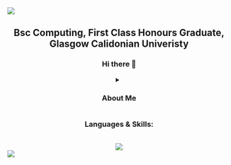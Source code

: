 <img src="https://capsule-render.vercel.app/api?type=waving&color=0:7EDEE7,50:BC5EFF,100:E8B158&text=Jonathan+Ward+-+Github+Profile+💻&height=150&section=header&fontSize=35&animation=fadeIn&fontColor=FFFFFF"/>
<h2 align="center">
    Bsc Computing, First Class Honours Graduate, Glasgow Calidonian Univeristy
</h2>
<div align="center">
    <h3>
        Hi there 👋
    </h3>
    <details>
        <summary><h3>About Me</h3></summary>
        I'm a recent graduate, currently looking for my first tech job. During secondary school at around 13 or 14 years old, I was taught basic HTML markup which sparked an interest in programming and web development. As well as this I've spent a lot of time building custom PC's for friends and family, and is something I still enjoy doing to this day. <br><br>Building Computers and my early exposure to programming led me to begin studying Computing at Glasgow Caledonian University, where I recently graduated from with a Bachelors of Science in Computing with a First Class Honours classification.
    </details>
    <h3>Languages & Skills:</h3><br>
    <a align ="center" href="https://skillicons.dev">
        <img src="https://skillicons.dev/icons?i=js,html,css,java,python,vscode,nodejs,react,bootstrap,django,express,opencv,sklearn,anaconda,github,docker,kubernetes,jenkins&perline=9" />
    </a>
</div>
<img src="https://capsule-render.vercel.app/api?section=footer&type=waving&color=0:7EDEE7,50:BC5EFF,100:E8B158&height=70"/>